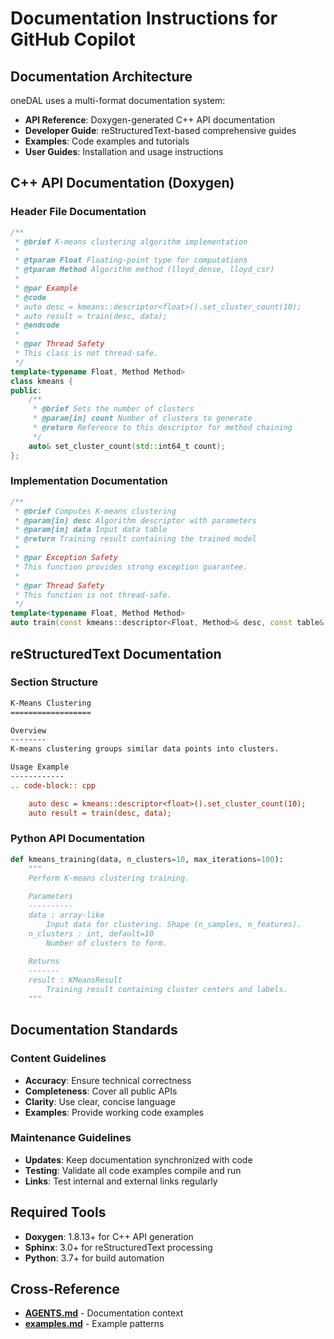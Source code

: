 # Documentation Instructions for GitHub Copilot

## Documentation Architecture

oneDAL uses a multi-format documentation system:
- **API Reference**: Doxygen-generated C++ API documentation
- **Developer Guide**: reStructuredText-based comprehensive guides  
- **Examples**: Code examples and tutorials
- **User Guides**: Installation and usage instructions

## C++ API Documentation (Doxygen)

### Header File Documentation
```cpp
/**
 * @brief K-means clustering algorithm implementation
 * 
 * @tparam Float Floating-point type for computations
 * @tparam Method Algorithm method (lloyd_dense, lloyd_csr)
 * 
 * @par Example
 * @code
 * auto desc = kmeans::descriptor<float>().set_cluster_count(10);
 * auto result = train(desc, data);
 * @endcode
 * 
 * @par Thread Safety
 * This class is not thread-safe.
 */
template<typename Float, Method Method>
class kmeans {
public:
    /**
     * @brief Sets the number of clusters
     * @param[in] count Number of clusters to generate
     * @return Reference to this descriptor for method chaining
     */
    auto& set_cluster_count(std::int64_t count);
};
```

### Implementation Documentation
```cpp
/**
 * @brief Computes K-means clustering
 * @param[in] desc Algorithm descriptor with parameters
 * @param[in] data Input data table
 * @return Training result containing the trained model
 * 
 * @par Exception Safety
 * This function provides strong exception guarantee.
 * 
 * @par Thread Safety
 * This function is not thread-safe.
 */
template<typename Float, Method Method>
auto train(const kmeans::descriptor<Float, Method>& desc, const table& data);
```

## reStructuredText Documentation

### Section Structure
```rst
K-Means Clustering
==================

Overview
--------
K-means clustering groups similar data points into clusters.

Usage Example
------------
.. code-block:: cpp

    auto desc = kmeans::descriptor<float>().set_cluster_count(10);
    auto result = train(desc, data);
```

### Python API Documentation
```python
def kmeans_training(data, n_clusters=10, max_iterations=100):
    """
    Perform K-means clustering training.
    
    Parameters
    ----------
    data : array-like
        Input data for clustering. Shape (n_samples, n_features).
    n_clusters : int, default=10
        Number of clusters to form.
    
    Returns
    -------
    result : KMeansResult
        Training result containing cluster centers and labels.
    """
```

## Documentation Standards

### Content Guidelines
- **Accuracy**: Ensure technical correctness
- **Completeness**: Cover all public APIs
- **Clarity**: Use clear, concise language
- **Examples**: Provide working code examples

### Maintenance Guidelines
- **Updates**: Keep documentation synchronized with code
- **Testing**: Validate all code examples compile and run
- **Links**: Test internal and external links regularly

## Required Tools
- **Doxygen**: 1.8.13+ for C++ API generation
- **Sphinx**: 3.0+ for reStructuredText processing
- **Python**: 3.7+ for build automation

## Cross-Reference
- **[AGENTS.md](../../docs/AGENTS.md)** - Documentation context
- **[examples.md](examples.md)** - Example patterns